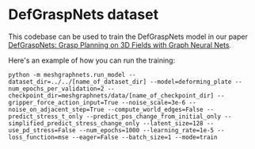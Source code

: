 # DefGraspNets dataset

This codebase can be used to train the DefGraspNets model in our paper [DefGraspNets: Grasp Planning on 3D Fields with Graph Neural Nets](https://arxiv.org/abs/2303.16138).

Here's an example of how you can run the training: 

```
python -m meshgraphnets.run_model --dataset_dir=../../[name_of_dataset_dir] --model=deforming_plate --num_epochs_per_validation=2 --checkpoint_dir=meshgraphnets/data/[name_of_checkpoint_dir] --gripper_force_action_input=True --noise_scale=3e-6 --noise_on_adjacent_step=True --compute_world_edges=False --predict_stress_t_only --predict_pos_change_from_initial_only --simplified_predict_stress_change_only --latent_size=128 --use_pd_stress=False --num_epochs=1000 --learning_rate=1e-5 --loss_function=mse --eager=False --batch_size=1 --mode=train
```

